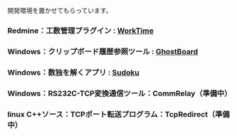 開発環境を置かせてもらっています。

### Redmine：工数管理プラグイン : [WorkTime](WorkTime.md) ###

### Windows：クリップボード履歴参照ツール : [GhostBoard](GhostBoard.md) ###

### Windows：数独を解くアプリ : [Sudoku](Sudoku.md) ###

### Windows：RS232C-TCP変換通信ツール：CommRelay（準備中） ###

### linux C++ソース：TCPポート転送プログラム：TcpRedirect（準備中） ###